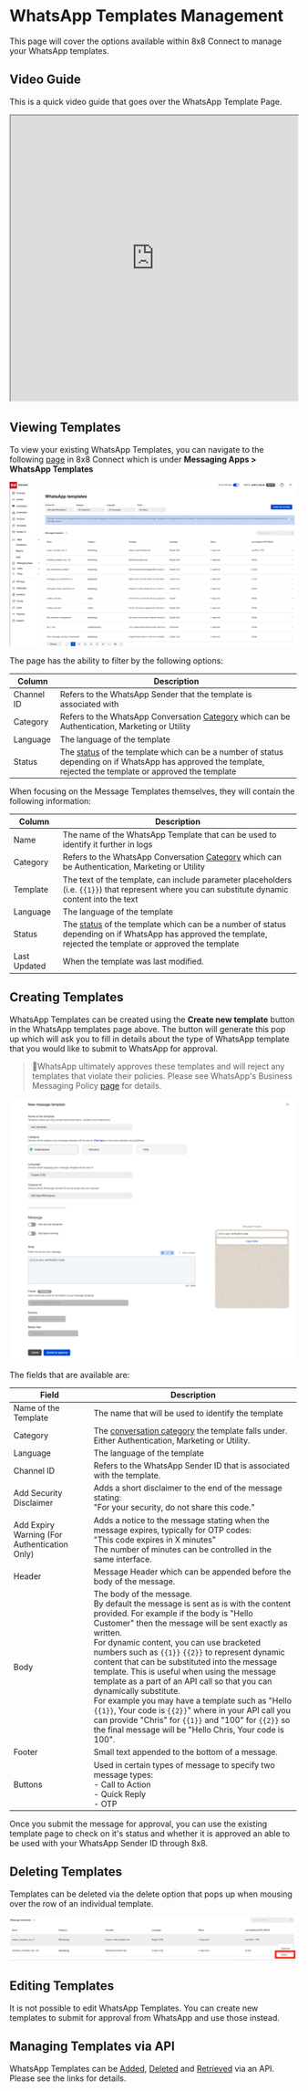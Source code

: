 # WhatsApp Templates Management

This page will cover the options available within 8x8 Connect to manage your WhatsApp templates.

## Video Guide

This is a quick video guide that goes over the WhatsApp Template Page.

<iframe
  src="https://www.youtube.com/embed/MmshpMjE1rg?si=MQ62RQewQYGwz4rz"
  height="500px"
  width="100%"
  allow="picture-in-picture; web-share"
  allowFullScreen>
</iframe>

## Viewing Templates

To view your existing WhatsApp Templates, you can navigate to the following [page](https://connect.8x8.com/chat/templates) in 8x8 Connect which is under **Messaging Apps > WhatsApp Templates**

![](../images/5c50b3d-image.png)

The page has the ability to filter by the following options:

| Column | Description |
| --- | --- |
| Channel ID | Refers to the WhatsApp Sender that the template is associated with |
| Category | Refers to the WhatsApp Conversation [Category](https://developers.facebook.com/docs/whatsapp/business-management-api/message-templates#template-categories) which can be Authentication, Marketing or Utility |
| Language | The language of the template |
| Status | The [status](https://developers.facebook.com/docs/whatsapp/message-templates/guidelines/#statuses) of the template which can be a number of status depending on if WhatsApp has approved the template, rejected the template or approved the template |

When focusing on the Message Templates themselves, they will contain the following information:

| Column | Description |
| --- | --- |
| Name | The name of the WhatsApp Template that can be used to identify it further in logs |
| Category | Refers to the WhatsApp Conversation [Category](https://developers.facebook.com/docs/whatsapp/business-management-api/message-templates#template-categories) which can be Authentication, Marketing or Utility |
| Template | The text of the template, can include parameter placeholders (i.e. `{{1}}`) that represent where you can substitute dynamic content into the text |
| Language | The language of the template |
| Status | The [status](https://developers.facebook.com/docs/whatsapp/message-templates/guidelines/#statuses) of the template which can be a number of status depending on if WhatsApp has approved the template, rejected the template or approved the template |
| Last Updated | When the template was last modified. |

## Creating Templates

WhatsApp Templates can be created using the **Create new template** button in the WhatsApp templates page above. The button will generate this pop up which will ask you to fill in details about the type of WhatsApp template that you would like to submit to WhatsApp for approval.

> 📘WhatsApp ultimately approves these templates and will reject any templates that violate their policies. Please see WhatsApp's Business Messaging Policy [page](https://business.whatsapp.com/policy) for details.
>
>

![](../images/619ec84-image.png)

The fields that are available are:

| Field | Description |
| --- | --- |
| Name of the Template | The name that will be used to identify the template |
| Category | The [conversation category](https://developers.facebook.com/docs/whatsapp/pricing#conversation-categories) the template falls under. Either Authentication, Marketing or Utility. |
| Language | The language of the template |
| Channel ID | Refers to the WhatsApp Sender ID that is associated with the template. |
| Add Security Disclaimer | Adds a short disclaimer to the end of the message stating:<br>"For your security, do not share this code." |
| Add Expiry Warning (For Authentication Only) | Adds a notice to the message stating when the message expires, typically for OTP codes:<br>"This code expires in X minutes"<br>The number of minutes can be controlled in the same interface. |
| Header | Message Header which can be appended before the body of the message.  |
| Body | The body of the message.<br>By default the message is sent as is with the content provided. For example if the body is "Hello Customer" then the message will be sent exactly as written.<br>For dynamic content, you can use bracketed numbers such as `{{1}}` `{{2}}` to represent dynamic content that can be substituted into the message template. This is useful when using the message template as a part of an API call so that you can dynamically substitute.<br>For example you may have a template such as "Hello `{{1}}`, Your code is `{{2}}`" where in your API call you can provide "Chris" for `{{1}}` and "100" for `{{2}}` so the final message will be "Hello Chris, Your code is 100". |
| Footer | Small text appended to the bottom of a message. |
| Buttons | Used in certain types of message to specify two message types:<br>- Call to Action<br>- Quick Reply<br>- OTP |

Once you submit the message for approval, you can use the existing template page to check on it's status and whether it is approved an able to be used with your WhatsApp Sender ID through 8x8.

## Deleting Templates

Templates can be deleted via the delete option that pops up when mousing over the row of an individual template.

![](../images/156ce08-image.png)

## Editing Templates

It is not possible to edit WhatsApp Templates. You can create new templates to submit for approval from WhatsApp and use those instead.

## Managing Templates via API

WhatsApp Templates can be [Added](/connect/reference/add-whatsapp-template), [Deleted](/connect/reference/remove-wa-template) and [Retrieved](/connect/reference/get-whatsapp-templates) via an API. Please see the links for details.
